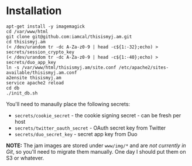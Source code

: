 # Installation

    apt-get install -y imagemagick
    cd /var/www/html
    git clone git@github.com:iamcal/thisismyj.am.git
    cd thisismyj.am
    (< /dev/urandom tr -dc A-Za-z0-9 | head -c${1:-32};echo) > secrets/session_crypto_key
    (< /dev/urandom tr -dc A-Za-z0-9 | head -c${1:-40};echo) > secrets/duo_app_key
    ln -s /var/www/html/thisismyj.am/site.conf /etc/apache2/sites-available/thisismyj.am.conf
    a2ensite thisismyj.am
    service apache2 reload
    cd db
    ./init_db.sh

You'll need to manaully place the following secrets:

* `secrets/cookie_secret` - the cookie signing secret - can be fresh per host
* `secrets/twitter_oauth_secret` - OAuth secret key from Twitter
* `secrets/duo_secret_key` - secret app key from Duo

**NOTE:** The jam images are stored under `www/img/*` and are _not currently in Git_, so you'll
need to migrate them manually. One day I should put them on S3 or whatever.
